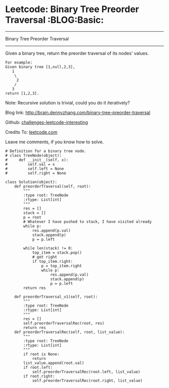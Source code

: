 # Leetcode: Binary Tree Preorder Traversal     :BLOG:Basic:


---

Binary Tree Preorder Traversal  

---

Given a binary tree, return the preorder traversal of its nodes' values.  

    For example:
    Given binary tree [1,null,2,3],
       1
        \
         2
        /
       3
    return [1,2,3].

Note: Recursive solution is trivial, could you do it iteratively?  

Blog link: <http://brain.dennyzhang.com/binary-tree-preorder-traversal>  

Github: [challenges-leetcode-interesting](https://github.com/DennyZhang/challenges-leetcode-interesting/tree/master/binary-tree-preorder-traversal)  

Credits To: [leetcode.com](https://leetcode.com/problems/binary-tree-preorder-traversal/description)  

Leave me comments, if you know how to solve.  

    # Definition for a binary tree node.
    # class TreeNode(object):
    #     def __init__(self, x):
    #         self.val = x
    #         self.left = None
    #         self.right = None
    
    class Solution(object):
        def preorderTraversal(self, root):
            """
            :type root: TreeNode
            :rtype: List[int]
            """
            res = []
            stack = []
            p = root
            # Whatever I have pushed to stack, I have visited already
            while p:
                res.append(p.val)
                stack.append(p)
                p = p.left
    
            while len(stack) != 0:
                top_item = stack.pop()
                # get right
                if top_item.right:
                    p = top_item.right
                    while p:
                        res.append(p.val)
                        stack.append(p)
                        p = p.left
            return res
    
        def preorderTraversal_v1(self, root):
            """
            :type root: TreeNode
            :rtype: List[int]
            """
            res = []
            self.preorderTraversalRec(root, res)
            return res
        def preorderTraversalRec(self, root, list_value):
            """
            :type root: TreeNode
            :rtype: List[int]
            """
            if root is None:
                return
            list_value.append(root.val)
            if root.left:
                self.preorderTraversalRec(root.left, list_value)
            if root.right:
                self.preorderTraversalRec(root.right, list_value)
